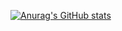 [![Anurag's GitHub stats](https://github-readme-stats.vercel.app/api?username=RobsonTotti&count_private=true&show_icons=true)](https://github.com/anuraghazra/github-readme-stats)
